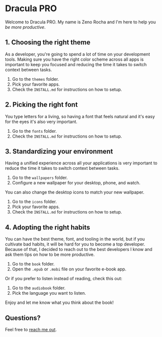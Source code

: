 # Dracula PRO

Welcome to Dracula PRO. My name is Zeno Rocha and I'm here to help you *be more productive*.

## 1. Choosing the right theme

As a developer, you're going to spend a lot of time on your development tools. Making sure you have the right color scheme across all apps is important to keep you focused and reducing the time it takes to switch context between tasks.

1. Go to the `themes` folder.
2. Pick your favorite apps.
3. Check the `INSTALL.md` for instructions on how to setup.

## 2. Picking the right font

You type letters for a living, so having a font that feels natural and it's easy for the eyes it's also very important.

1. Go to the `fonts` folder.
2. Check the `INSTALL.md` for instructions on how to setup.

## 3. Standardizing your environment

Having a unified experience across all your applications is very important to reduce the time it takes to switch context between tasks.

1. Go to the `wallpapers` folder.
2. Configure a new wallpaper for your desktop, phone, and watch.

You can also change the desktop icons to match your new wallpaper.

1. Go to the `icons` folder.
2. Pick your favorite apps.
3. Check the `INSTALL.md` for instructions on how to setup.

## 4. Adopting the right habits

You can have the best theme, font, and tooling in the world, but if you cultivate bad habits, it will be hard for you to become a top developer. Because of that, I decided to reach out to the best developers I know and ask them tips on how to be more productive.

1. Go to the `book` folder.
2. Open the `.epub` or `.mobi` file on your favorite e-book app.

Or if you prefer to listen instead of reading, check this out:

1. Go to the `audiobook` folder.
2. Pick the language you want to listen.

Enjoy and let me know what you think about the book!

## Questions?

Feel free to [reach me out](mailto:zeno@draculatheme.com).